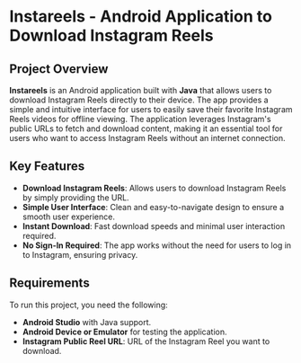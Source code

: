 # Instareels - Android Application to Download Instagram Reels

## Project Overview

**Instareels** is an Android application built with **Java** that allows users to download Instagram Reels directly to their device. The app provides a simple and intuitive interface for users to easily save their favorite Instagram Reels videos for offline viewing. The application leverages Instagram's public URLs to fetch and download content, making it an essential tool for users who want to access Instagram Reels without an internet connection.

## Key Features

- **Download Instagram Reels**: Allows users to download Instagram Reels by simply providing the URL.
- **Simple User Interface**: Clean and easy-to-navigate design to ensure a smooth user experience.
- **Instant Download**: Fast download speeds and minimal user interaction required.
- **No Sign-In Required**: The app works without the need for users to log in to Instagram, ensuring privacy.


## Requirements

To run this project, you need the following:

- **Android Studio** with Java support.
- **Android Device or Emulator** for testing the application.
- **Instagram Public Reel URL**: URL of the Instagram Reel you want to download.



